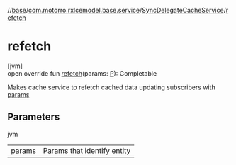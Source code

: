 //[base](../../../index.md)/[com.motorro.rxlcemodel.base.service](../index.md)/[SyncDelegateCacheService](index.md)/[refetch](refetch.md)

# refetch

[jvm]\
open override fun [refetch](refetch.md)(params: [P](index.md)): Completable

Makes cache service to refetch cached data updating subscribers with [params](refetch.md)

## Parameters

jvm

| | |
|---|---|
| params | Params that identify entity |
